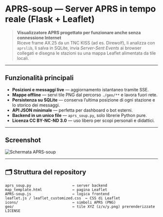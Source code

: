 # APRS-soup — Server APRS in tempo reale (Flask + Leaflet)

> **Visualizzatore APRS progettato per funzionare anche senza connessione Internet**  
> Riceve frame AX.25 da un TNC KISS (ad es. Direwolf), li analizza con `aprslib`, li salva in SQLite, invia *Server-Sent Events* ai browser collegati e disegna le stazioni su una mappa Leaflet alimentata da tile locali.

---

## Funzionalità principali
* **Posizioni e messaggi live** — aggiornamento istantaneo tramite SSE.
* **Mappe offline** — servi tile PNG dal percorso `./geo/**` e lavora fuori rete.
* **Persistenza su SQLite** — conserva l’ultima posizione di ogni stazione e lo storico dei messaggi.
* **API JSON minimale** — perfetta per dashboard o bot esterni.
* **Backend in un unico file** — `aprs_soup.py`, solo librerie Python pure.
* **Licenza CC BY-NC-ND 3.0** — uso libero per scopi personali e didattici.

---

## Screenshot

![Schermata APRS-soup](aprs_soup.png)

---

## 🗂 Struttura del repository

```text
aprs_soup.py                   ← server backend
map_template.html              ← pagina Leaflet
APRS-soup.js                   ← logica frontend
leaflet.js / leaflet_customized.css  ← CSS di Leaflet
icons/                         ← simboli APRS (PNG)
geo/                           ← tile XYZ (z/x/y.png) prerenderizzate
LICENSE
